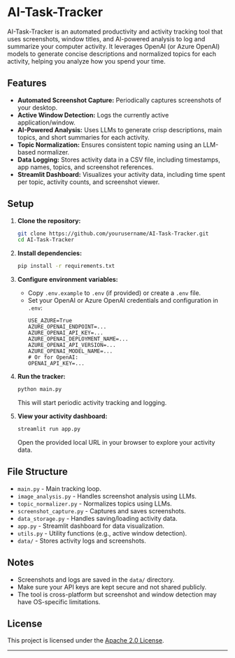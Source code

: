 # AI-Task-Tracker

AI-Task-Tracker is an automated productivity and activity tracking tool that uses screenshots, window titles, and AI-powered analysis to log and summarize your computer activity. It leverages OpenAI (or Azure OpenAI) models to generate concise descriptions and normalized topics for each activity, helping you analyze how you spend your time.

## Features

- **Automated Screenshot Capture:** Periodically captures screenshots of your desktop.
- **Active Window Detection:** Logs the currently active application/window.
- **AI-Powered Analysis:** Uses LLMs to generate crisp descriptions, main topics, and short summaries for each activity.
- **Topic Normalization:** Ensures consistent topic naming using an LLM-based normalizer.
- **Data Logging:** Stores activity data in a CSV file, including timestamps, app names, topics, and screenshot references.
- **Streamlit Dashboard:** Visualizes your activity data, including time spent per topic, activity counts, and screenshot viewer.

## Setup

1. **Clone the repository:**
   ```sh
   git clone https://github.com/yourusername/AI-Task-Tracker.git
   cd AI-Task-Tracker
   ```

2. **Install dependencies:**
   ```sh
   pip install -r requirements.txt
   ```

3. **Configure environment variables:**
   - Copy `.env.example` to `.env` (if provided) or create a `.env` file.
   - Set your OpenAI or Azure OpenAI credentials and configuration in `.env`:
     ```
     USE_AZURE=True
     AZURE_OPENAI_ENDPOINT=...
     AZURE_OPENAI_API_KEY=...
     AZURE_OPENAI_DEPLOYMENT_NAME=...
     AZURE_OPENAI_API_VERSION=...
     AZURE_OPENAI_MODEL_NAME=...
     # Or for OpenAI:
     OPENAI_API_KEY=...
     ```

4. **Run the tracker:**
   ```sh
   python main.py
   ```
   This will start periodic activity tracking and logging.

5. **View your activity dashboard:**
   ```sh
   streamlit run app.py
   ```
   Open the provided local URL in your browser to explore your activity data.

## File Structure

- `main.py` - Main tracking loop.
- `image_analysis.py` - Handles screenshot analysis using LLMs.
- `topic_normalizer.py` - Normalizes topics using LLMs.
- `screenshot_capture.py` - Captures and saves screenshots.
- `data_storage.py` - Handles saving/loading activity data.
- `app.py` - Streamlit dashboard for data visualization.
- `utils.py` - Utility functions (e.g., active window detection).
- `data/` - Stores activity logs and screenshots.

## Notes

- Screenshots and logs are saved in the `data/` directory.
- Make sure your API keys are kept secure and not shared publicly.
- The tool is cross-platform but screenshot and window detection may have OS-specific limitations.

## License

This project is licensed under the [Apache 2.0 License](LICENSE).

---